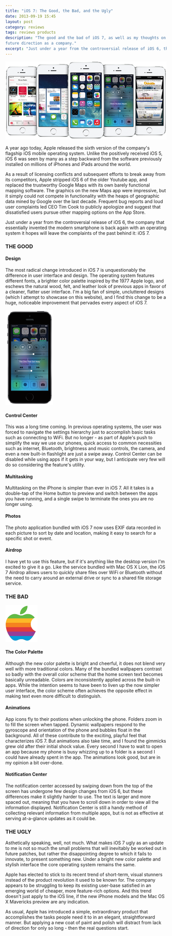 ```yaml
---
title: "iOS 7: The Good, the Bad, and the Ugly"
date: 2013-09-19 15:45
layout: post
category: reviews
tags: reviews products
description: "The good and the bad of iOS 7, as well as my thoughts on Apple's 
future direction as a company."
excerpt: "Just under a year from the controversial release of iOS 6, the company that essentially invented the modern smartphone is back again with an operating system it hopes will leave the complaints of the past behind it: iOS 7."
---
```


<img class="img-responsive center" alt="iOS 7" src="/assets/images/apple/ios7.png">

A year ago today, Apple released the sixth version of the company's flagship 
iOS mobile operating system. Unlike the positively received iOS 5, iOS 6 was 
seen by many as a step backward from the software previously installed on 
millions of iPhones and iPads around the world.

As a result of licensing conflicts and subsequent efforts to break away from 
its competitors, Apple stripped iOS 6 of the older Youtube app, and replaced 
the trustworthy Google Maps with its own barely functional mapping software. 
The graphics on the new Maps app were impressive, but it simply could not 
compete in functionality with the heaps of geographic data mined by Google 
over the last decade. Frequent bug reports and loud user complaints led CEO 
Tim Cook to publicly apologize and suggest that dissatisfied users pursue 
other mapping options on the App Store.

Just under a year from the controversial release of iOS 6, the company that 
essentially invented the modern smartphone is back again with an operating 
system it hopes will leave the complaints of the past behind it: iOS 7.

### THE GOOD
#### Design

The most radical change introduced in iOS 7 is unquestionably the difference 
in user interface and design. The operating system features different fonts, a 
brighter color palette inspired by the 1977 Apple logo, and eschews the 
natural wood, felt, and leather look of previous apps in favor of a cleaner, 
flatter user interface. I'm a big fan of simple, uncluttered designs (which I 
attempt to showcase on this website), and I find this change to be a huge, 
noticeable improvement that pervades every aspect of iOS 7.

<img class="pull-right push-left" alt="Control Center" src="/assets/images/apple/iphone_control_center.png">

#### Control Center

This was a long time coming. In previous operating systems, the user was 
forced to navigate the settings hierarchy just to accomplish basic tasks such 
as connecting to WiFi. But no longer - as part of Apple's push to simplify the 
way we use our phones, quick access to common necessities such as internet, 
Bluetooth, brightness and music controls, the camera, and even a new built-in 
flashlight are just a swipe away. Control Center can be disabled while using 
apps if it gets in your way, but I anticipate very few will do so considering 
the feature's utility.

#### Multitasking

Multitasking on the iPhone is simpler than ever in iOS 7. All it takes is a 
double-tap of the Home button to preview and switch between the apps you have 
running, and a single swipe to terminate the ones you are no longer using.

#### Photos

The photo application bundled with iOS 7 now uses EXIF data recorded in each 
picture to sort by date and location, making it easy to search for a specific 
shot or event.

#### Airdrop

I have yet to use this feature, but if it's anything like the desktop version 
I'm excited to give it a go. Like the service bundled with Mac OS X Lion, the 
iOS 7 Airdrop allows users to quickly share files over WiFi or Bluetooth 
without the need to carry around an external drive or sync to a shared file 
storage service.

### THE BAD

<img class="pull-left push-right" alt="Apple's 1977 Logo" src="/assets/images/apple/apple_1977.png" width="100">

#### The Color Palette

Although the new color palette is bright and cheerful, it does not blend very 
well with more traditional colors. Many of the bundled wallpapers contrast so 
badly with the overall color scheme that the home screen text becomes 
basically unreadable. Colors are inconsistently applied across the built-in 
apps. While the intention seems to have been to liven up the now simpler user 
interface, the color scheme often achieves the opposite effect in making text 
even more difficult to distinguish.

#### Animations

App icons fly to their postions when unlocking the phone. Folders zoom in to 
fill the screen when tapped. Dynamic wallpapers respond to the gyroscope and 
orientation of the phone and bubbles float in the background. All of these 
contribute to the exciting, playful feel that characterizes iOS 7. But 
animations also take time, and I found the gimmicks grew old after their 
initial shock value. Every second I have to wait to open an app because my 
phone is busy whizzing up to a folder is a second I could have already spent 
in the app. The animations look good, but are in my opinion a bit over-done.

#### Notification Center

The notification center accessed by swiping down from the top of the screen 
has undergone few design changes from iOS 6, but these differences make it 
slightly harder to use. The text is larger and more spaced out, meaning that 
you have to scroll down in order to view all the information displayed. 
Notification Center is still a handy method of collecting relevant information 
from multiple apps, but is not as effective at serving at-a-glance updates as 
it could be.

### THE UGLY

Asthetically speaking, well, not much. What makes iOS 7 ugly as an update to 
me is not so much the small problems that will inevitably be worked out in 
future patches, but rather the disappointing degree to which it fails to 
innovate, to present something new. Under a bright new color palette and 
stylish interface the core operating system remains the same.

<p class="has-pullquote" data-pullquote="What makes iOS 7 ugly is the degree to which it fails to innovate, to present something new.">
Apple has elected to stick to its recent trend of short-term, visual stunners 
instead of the product revolution it used to be known for. The company appears 
to be struggling to keep its existing user-base satisfied in an emerging world 
of cheaper, more feature-rich options. And this trend doesn't just apply to 
the iOS line, if the new iPhone models and the Mac OS X Mavericks preview are 
any indication.</p>

As usual, Apple has introduced a simple, extraordinary product that 
accomplishes the tasks people need it to in an elegant, straightforward 
manner. But applying a new coat of paint and polish will distract from lack of 
direction for only so long - then the real questions start.